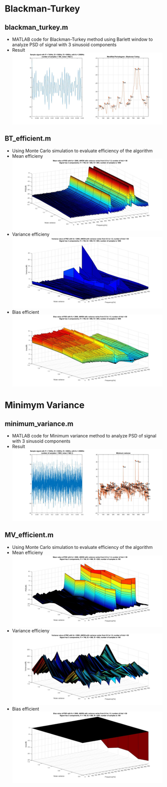 # Blackman-Turkey

## blackman_turkey.m
- MATLAB code for Blackman-Turkey method using Barlett window to analyze PSD of signal with 3 sinusoid components
- Result
![Image of result](bt_fixed.jpg)

## BT_efficient.m
- Using Monte Carlo simulation to evaluate efficiency of the algorithm
- Mean efficieny
![Image of mean](bt_mean.jpg)
- Variance efficieny
![Image of mean](bt_variance.jpg)
- Bias efficient
![Image of bias](bt_bias.jpg)

# Minimym Variance

## minimum_variance.m
- MATLAB code for Minimum variance method to analyze PSD of signal with 3 sinusoid components
- Result
![Image of result](mv.jpg)

## MV_efficient.m
- Using Monte Carlo simulation to evaluate efficiency of the algorithm
- Mean efficieny
![Image of mean](mv_mean.jpg)
- Variance efficieny
![Image of mean](mv_variance.jpg)
- Bias efficient
![Image of bias](mv_bias.jpg)
